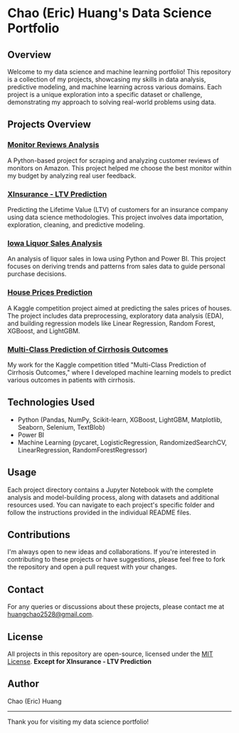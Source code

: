 # Chao (Eric) Huang's Data Science Portfolio

## Overview
Welcome to my data science and machine learning portfolio! This repository is a collection of my projects, showcasing my skills in data analysis, predictive modeling, and machine learning across various domains. Each project is a unique exploration into a specific dataset or challenge, demonstrating my approach to solving real-world problems using data.

## Projects Overview

### [Monitor Reviews Analysis](https://github.com/huangchao2528/Projects/tree/main/Monitor%20Reviews%20Analysis)
A Python-based project for scraping and analyzing customer reviews of monitors on Amazon. This project helped me choose the best monitor within my budget by analyzing real user feedback.

### [XInsurance - LTV Prediction](https://github.com/huangchao2528/Projects/tree/main/XInsurance%20-%20LTV%20Prediction)
Predicting the Lifetime Value (LTV) of customers for an insurance company using data science methodologies. This project involves data importation, exploration, cleaning, and predictive modeling.

### [Iowa Liquor Sales Analysis](https://github.com/huangchao2528/Projects/tree/main/Iowa%20Liquor%20Sales)
An analysis of liquor sales in Iowa using Python and Power BI. This project focuses on deriving trends and patterns from sales data to guide personal purchase decisions.

### [House Prices Prediction](https://github.com/huangchao2528/Projects/tree/main/House-Prices%20Prediction)
A Kaggle competition project aimed at predicting the sales prices of houses. The project includes data preprocessing, exploratory data analysis (EDA), and building regression models like Linear Regression, Random Forest, XGBoost, and LightGBM.

### [Multi-Class Prediction of Cirrhosis Outcomes](https://github.com/huangchao2528/Projects/tree/main/Multi-Class-Prediction-of-Cirrhosis-Outcomes)
My work for the Kaggle competition titled "Multi-Class Prediction of Cirrhosis Outcomes," where I developed machine learning models to predict various outcomes in patients with cirrhosis.

## Technologies Used
- Python (Pandas, NumPy, Scikit-learn, XGBoost, LightGBM, Matplotlib, Seaborn, Selenium, TextBlob)
- Power BI
- Machine Learning (pycaret, LogisticRegression, RandomizedSearchCV, LinearRegression, RandomForestRegressor)

## Usage
Each project directory contains a Jupyter Notebook with the complete analysis and model-building process, along with datasets and additional resources used. You can navigate to each project's specific folder and follow the instructions provided in the individual README files.

## Contributions
I'm always open to new ideas and collaborations. If you're interested in contributing to these projects or have suggestions, please feel free to fork the repository and open a pull request with your changes.

## Contact
For any queries or discussions about these projects, please contact me at <huangchao2528@gmail.com>.

## License
All projects in this repository are open-source, licensed under the [MIT License](LICENSE). **Except for XInsurance - LTV Prediction**

## Author
Chao (Eric) Huang

---

Thank you for visiting my data science portfolio!

